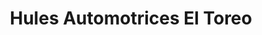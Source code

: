 ---
title: "Hules Automotrices El Toreo"
url: /nezahualcoyotl/hules-automotrices-el-toreo/
shop: piezas de automóviles
---